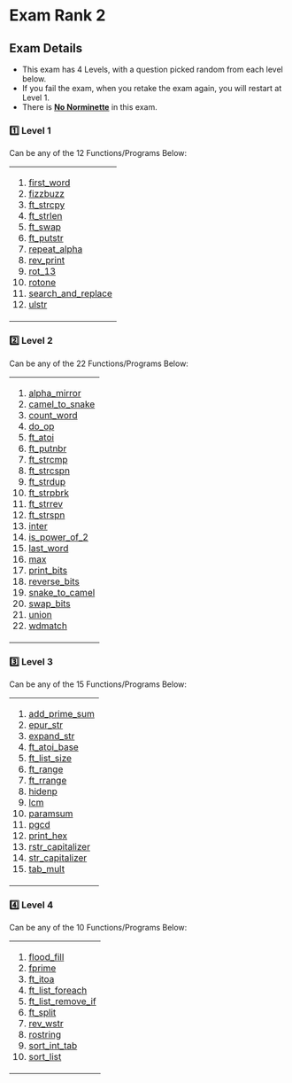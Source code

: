 # Exam Rank 2

## Exam Details

- This exam has 4 Levels, with a question picked random from each level below.
- If you fail the exam, when you retake the exam again, you will restart at Level 1.
- There is <ins>**No Norminette**</ins> in this exam.

### :one: Level 1
Can be any of the 12 Functions/Programs Below:
<table><tr><td>
  
1. [first_word](https://github.com/renancorlett/42---Exams/blob/main/Rank_2/Level_1/first_word.c)
2. [fizzbuzz](https://github.com/renancorlett/42---Exams/blob/main/Rank_2/Level_1/fizzbuss.c)
3. [ft_strcpy](https://github.com/renancorlett/42---Exams/blob/main/Rank_2/Level_1/ft_strcpy.c)
4. [ft_strlen](https://github.com/renancorlett/42---Exams/blob/main/Rank_2/Level_1/ft_strlen.c)
5. [ft_swap](https://github.com/renancorlett/42---Exams/blob/main/Rank_2/Level_1/ft_swap.c)
6. [ft_putstr](https://github.com/renancorlett/42---Exams/blob/main/Rank_2/Level_1/ft_putstr.c)
7. [repeat_alpha](https://github.com/renancorlett/42---Exams/blob/main/Rank_2/Level_1/repeat_alpha.c)
8. [rev_print](https://github.com/renancorlett/42---Exams/blob/main/Rank_2/Level_1/rev_print.c)
9. [rot_13](https://github.com/renancorlett/42---Exams/blob/main/Rank_2/Level_1/rot_13.c)
10. [rotone](https://github.com/renancorlett/42---Exams/blob/main/Rank_2/Level_1/rotone.c)
11. [search_and_replace](https://github.com/renancorlett/42---Exams/blob/main/Rank_2/Level_1/search_and_replace.c)
12. [ulstr](https://github.com/renancorlett/42---Exams/blob/main/Rank_2/Level_1/ulstr.c)
</td></tr></table>

### :two: Level 2
Can be any of the 22 Functions/Programs Below:
<table><tr><td>
  
1. [alpha_mirror](https://github.com/renancorlett/42---Exams/blob/main/Rank_2/Level_2/alpha_mirror.c)
2. [camel_to_snake](https://github.com/renancorlett/42---Exams/blob/main/Rank_2/Level_2/camel_to_snake.c)
3. [count_word](https://github.com/renancorlett/42---Exams/blob/main/Rank_2/Level_2/count_words.c)
4. [do_op](https://github.com/renancorlett/42---Exams/blob/main/Rank_2/Level_2/do_op.c)
5. [ft_atoi](https://github.com/renancorlett/42---Exams/blob/main/Rank_2/Level_2/ft_atoi.c)
6. [ft_putnbr](https://github.com/renancorlett/42---Exams/blob/main/Rank_2/Level_2/ft_putnbr.c)
7. [ft_strcmp](https://github.com/renancorlett/42---Exams/blob/main/Rank_2/Level_2/ft_strcmp.c)
8. [ft_strcspn](https://github.com/renancorlett/42---Exams/blob/main/Rank_2/Level_2/ft_strcspn.c)
9. [ft_strdup](https://github.com/renancorlett/42---Exams/blob/main/Rank_2/Level_2/ft_strdup.c)
10. [ft_strpbrk](https://github.com/renancorlett/42---Exams/blob/main/Rank_2/Level_2/ft_strpbrk.c)
11. [ft_strrev](https://github.com/renancorlett/42---Exams/blob/main/Rank_2/Level_2/ft_strrev.c)
12. [ft_strspn](https://github.com/renancorlett/42---Exams/blob/main/Rank_2/Level_2/ft_strspn.c)
13. [inter](https://github.com/renancorlett/42---Exams/blob/main/Rank_2/Level_2/inter.c)
14. [is_power_of_2](https://github.com/renancorlett/42---Exams/blob/main/Rank_2/Level_2/is_power_of_2.c)
15. [last_word](https://github.com/renancorlett/42---Exams/blob/main/Rank_2/Level_2/last_word.c)
16. [max](https://github.com/renancorlett/42---Exams/blob/main/Rank_2/Level_2/max.c)
17. [print_bits](https://github.com/renancorlett/42---Exams/blob/main/Rank_2/Level_2/print_bits.c)
18. [reverse_bits](https://github.com/renancorlett/42---Exams/blob/main/Rank_2/Level_2/reverse_bits.c)
19. [snake_to_camel](https://github.com/renancorlett/42---Exams/blob/main/Rank_2/Level_2/snake_to_camel.c)
20. [swap_bits](https://github.com/renancorlett/42---Exams/blob/main/Rank_2/Level_2/swap_bits.c)
21. [union](https://github.com/renancorlett/42---Exams/blob/main/Rank_2/Level_2/union.c)
22. [wdmatch](https://github.com/renancorlett/42---Exams/blob/main/Rank_2/Level_2/wdmatch.c)
</td></tr></table>

### :three: Level 3
Can be any of the 15 Functions/Programs Below:
<table><tr><td>
  
1. [add_prime_sum](https://github.com/renancorlett/42---Exams/blob/main/Rank_2/Level_3/add_prime_sum.c)
2. [epur_str](https://github.com/renancorlett/42---Exams/blob/main/Rank_2/Level_3/epur_str.c)
3. [expand_str](https://github.com/renancorlett/42---Exams/blob/main/Rank_2/Level_3/expand_str.c)
4. [ft_atoi_base](https://github.com/renancorlett/42---Exams/blob/main/Rank_2/Level_3/ft_atoi_base.c)
5. [ft_list_size](https://github.com/renancorlett/42---Exams/blob/main/Rank_2/Level_3/ft_list_size.c)
6. [ft_range](https://github.com/renancorlett/42---Exams/blob/main/Rank_2/Level_3/ft_range.c)
7. [ft_rrange](https://github.com/renancorlett/42---Exams/blob/main/Rank_2/Level_3/ft_rrange.c)
8. [hidenp](https://github.com/renancorlett/42---Exams/blob/main/Rank_2/Level_3/hidenp.c)
9. [lcm](https://github.com/renancorlett/42---Exams/blob/main/Rank_2/Level_3/lcm.c)
10. [paramsum](https://github.com/renancorlett/42---Exams/blob/main/Rank_2/Level_3/paramsum.c)
11. [pgcd](https://github.com/renancorlett/42---Exams/blob/main/Rank_2/Level_3/pgcd.c)
12. [print_hex](https://github.com/renancorlett/42---Exams/blob/main/Rank_2/Level_3/print_hex.c)
13. [rstr_capitalizer](https://github.com/renancorlett/42---Exams/blob/main/Rank_2/Level_3/rstr_capitalizer.c)
14. [str_capitalizer](https://github.com/renancorlett/42---Exams/blob/main/Rank_2/Level_3/str_capitalizer.c)
15. [tab_mult](https://github.com/renancorlett/42---Exams/blob/main/Rank_2/Level_3/tab_mult.c)
</td></tr></table>

### :four: Level 4
Can be any of the 10 Functions/Programs Below:
<table><tr><td>
  
1. [flood_fill](https://github.com/renancorlett/42---Exams/blob/main/Rank_2/Level_4/flood_fill.c)
2. [fprime](https://github.com/renancorlett/42---Exams/blob/main/Rank_2/Level_4/fprime.c)
3. [ft_itoa](https://github.com/renancorlett/42---Exams/blob/main/Rank_2/Level_4/ft_itoa.c)
4. [ft_list_foreach](https://github.com/renancorlett/42---Exams/blob/main/Rank_2/Level_4/ft_list_foreach.c)
5. [ft_list_remove_if](https://github.com/renancorlett/42---Exams/blob/main/Rank_2/Level_4/ft_list_remove.c)
6. [ft_split](https://github.com/renancorlett/42---Exams/blob/main/Rank_2/Level_4/ft_split.c)
7. [rev_wstr](https://github.com/renancorlett/42---Exams/blob/main/Rank_2/Level_4/rev_wstr.c)
8. [rostring](https://github.com/renancorlett/42---Exams/blob/main/Rank_2/Level_4/rostring.c)
9. [sort_int_tab](https://github.com/renancorlett/42---Exams/blob/main/Rank_2/Level_4/sort_int_tab.c)
10. [sort_list](https://github.com/renancorlett/42---Exams/blob/main/Rank_2/Level_4/sort_list.c)
</td></tr></table>

<br>
